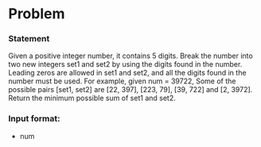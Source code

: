 # Problem

### Statement
Given a positive integer number, it contains 5 digits. Break the number into two new integers set1 and set2 by using the digits found in the number. Leading zeros are allowed in set1 and set2, and all the digits found in the number must be used.
For example, given num = 39722,  Some of the possible pairs [set1, set2] are [22, 397], [223, 79], [39, 722] and [2, 3972]. 
Return the minimum possible sum of set1 and set2.

### Input format:
- num



